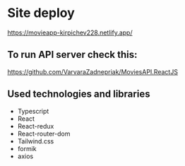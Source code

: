 # Site deploy

https://movieapp-kirpichev228.netlify.app/

## To run API server check this: 
https://github.com/VarvaraZadnepriak/MoviesAPI.ReactJS

## Used technologies and libraries

* Typescript
* React
* React-redux
* React-router-dom
* Tailwind.css
* formik
* axios

